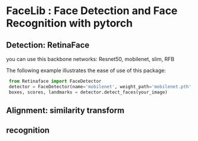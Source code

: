 # FaceLib : Face Detection and Face Recognition with pytorch

## Detection: RetinaFace
 you can use this backbone networks:
    Resnet50, mobilenet, slim, RFB
 
 The following example illustrates the ease of use of this package:

  ```python
   from Retinaface import FaceDetector
   detector = FaceDetector(name='mobilenet', weight_path='mobilenet.pth', device='cpu')
   boxes, scores, landmarks = detector.detect_faces(your_image)
  ``` 


## Alignment: similarity transform


## recognition
